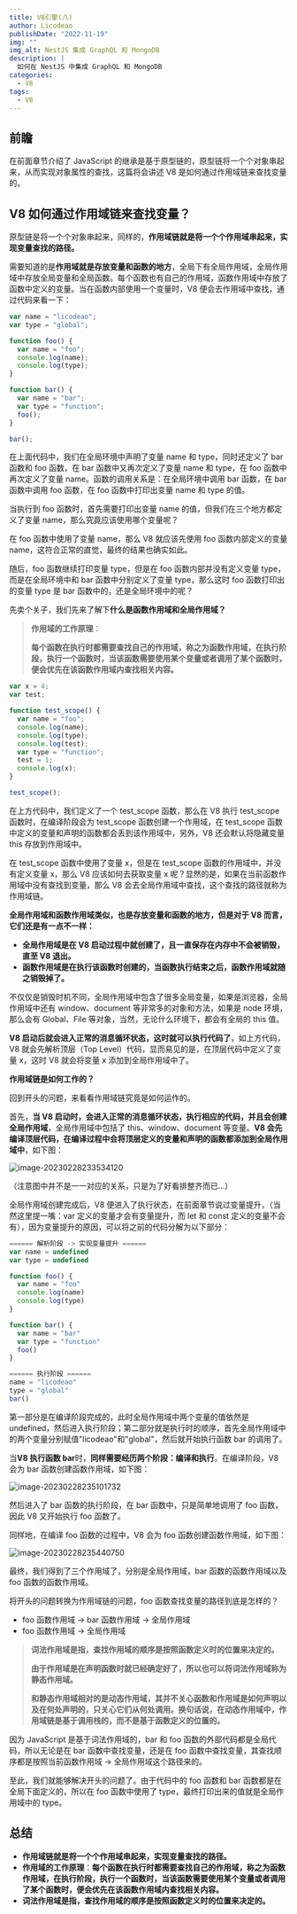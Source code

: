 ```yaml
---
title: V8引擎(八)
author: Licodeao
publishDate: "2022-11-19"
img: ""
img_alt: NestJS 集成 GraphQL 和 MongoDB
description: |
  如何在 NestJS 中集成 GraphQL 和 MongoDB
categories:
  - V8
tags:
  - V8
---
```


## 前瞻

在前面章节介绍了 JavaScript 的继承是基于原型链的，原型链将一个个对象串起来，从而实现对象属性的查找，这篇将会讲述 V8 是如何通过作用域链来查找变量的。

## V8 如何通过作用域链来查找变量？

原型链是将一个个对象串起来，同样的，**作用域链就是将一个个作用域串起来，实现变量查找的路径。**

需要知道的是**作用域就是存放变量和函数的地方**，全局下有全局作用域，全局作用域中存放全局变量和全局函数。每个函数也有自己的作用域，函数作用域中存放了函数中定义的变量。当在函数内部使用一个变量时，V8 便会去作用域中查找，通过代码来看一下：

```javascript
var name = "licodeao";
var type = "global";

function foo() {
  var name = "foo";
  console.log(name);
  console.log(type);
}

function bar() {
  var name = "bar";
  var type = "function";
  foo();
}

bar();
```

在上面代码中，我们在全局环境中声明了变量 name 和 type，同时还定义了 bar 函数和 foo 函数，在 bar 函数中又再次定义了变量 name 和 type，在 foo 函数中再次定义了变量 name。函数的调用关系是：在全局环境中调用 bar 函数，在 bar 函数中调用 foo 函数，在 foo 函数中打印出变量 name 和 type 的值。

当执行到 foo 函数时，首先需要打印出变量 name 的值，但我们在三个地方都定义了变量 name，那么究竟应该使用哪个变量呢？

在 foo 函数中使用了变量 name，那么 V8 就应该先使用 foo 函数内部定义的变量 name，这符合正常的直觉，最终的结果也确实如此。

随后，foo 函数继续打印变量 type，但是在 foo 函数内部并没有定义变量 type，而是在全局环境中和 bar 函数中分别定义了变量 type，那么这时 foo 函数打印出的变量 type 是 bar 函数中的，还是全局环境中的呢？

先卖个关子，我们先来了解下**什么是函数作用域和全局作用域？**

> **作用域的工作原理**：
>
> **每个函数在执行时都需要查找自己的作用域，称之为函数作用域，在执行阶段，执行一个函数时，当该函数需要使用某个变量或者调用了某个函数时，便会优先在该函数作用域内查找相关内容。**

```javascript
var x = 4;
var test;

function test_scope() {
  var name = "foo";
  console.log(name);
  console.log(type);
  console.log(test);
  var type = "function";
  test = 1;
  console.log(x);
}

test_scope();
```

在上方代码中，我们定义了一个 test_scope 函数，那么在 V8 执行 test_scope 函数时，在编译阶段会为 test_scope 函数创建一个作用域，在 test_scope 函数中定义的变量和声明的函数都会丢到该作用域中，另外，V8 还会默认将隐藏变量 this 存放到作用域中。

在 test_scope 函数中使用了变量 x，但是在 test_scope 函数的作用域中，并没有定义变量 x，那么 V8 应该如何去获取变量 x 呢？显然的是，如果在当前函数作用域中没有查找到变量，那么 V8 会去全局作用域中查找，这个查找的路径就称为作用域链。

**全局作用域和函数作用域类似，也是存放变量和函数的地方，但是对于 V8 而言，它们还是有一点不一样：**

- **全局作用域是在 V8 启动过程中就创建了，且一直保存在内存中不会被销毁，直至 V8 退出。**
- **函数作用域是在执行该函数时创建的，当函数执行结束之后，函数作用域就随之销毁掉了。**

不仅仅是销毁时机不同，全局作用域中包含了很多全局变量，如果是浏览器，全局作用域中还有 window、document 等非常多的对象和方法，如果是 node 环境，那么会有 Global、File 等对象，当然，无论什么环境下，都会有全局的 this 值。

**V8 启动后就会进入正常的消息循环状态，这时就可以执行代码了**，如上方代码，V8 就会先解析顶层（Top Level）代码，显而易见的是，在顶层代码中定义了变量 x，这时 V8 就会将变量 x 添加到全局作用域中了。

**作用域链是如何工作的？**

回到开头的问题，来看看作用域链究竟是如何运作的。

首先，**当 V8 启动时，会进入正常的消息循环状态，执行相应的代码，并且会创建全局作用域**，全局作用域中包括了 this、window、document 等变量。**V8 会先编译顶层代码，在编译过程中会将顶层定义的变量和声明的函数都添加到全局作用域中**，如下图：

![image-20230228233534120](https://typora-licodeao.oss-cn-guangzhou.aliyuncs.com/typoraImg/image-20230228233534120.png)

（注意图中并不是一一对应的关系，只是为了好看排整齐而已...）

全局作用域创建完成后，V8 便进入了执行状态，在前面章节说过变量提升，（当然这里提一嘴：var 定义的变量才会有变量提升，而 let 和 const 定义的变量不会有），因为变量提升的原因，可以将之前的代码分解为以下部分：

```javascript
====== 解析阶段 -> 实现变量提升 ======
var name = undefined
var type = undefined

function foo() {
  var name = "foo"
  console.log(name)
  console.log(type)
}

function bar() {
  var name = "bar"
  var type = "function"
  foo()
}

====== 执行阶段 ======
name = "licodeao"
type = "global"
bar()
```

第一部分是在编译阶段完成的，此时全局作用域中两个变量的值依然是 undefined，然后进入执行阶段；第二部分就是执行时的顺序，首先全局作用域中的两个变量分别赋值"licodeao"和"global"，然后就开始执行函数 bar 的调用了。

当**V8 执行函数 bar**时，**同样需要经历两个阶段：编译和执行**。在编译阶段，V8 会为 bar 函数创建函数作用域，如下图：

![image-20230228235101732](https://typora-licodeao.oss-cn-guangzhou.aliyuncs.com/typoraImg/image-20230228235101732.png)

然后进入了 bar 函数的执行阶段，在 bar 函数中，只是简单地调用了 foo 函数，因此 V8 又开始执行 foo 函数了。

同样地，在编译 foo 函数的过程中，V8 会为 foo 函数创建函数作用域，如下图：

![image-20230228235440750](https://typora-licodeao.oss-cn-guangzhou.aliyuncs.com/typoraImg/image-20230228235440750.png)

最终，我们得到了三个作用域了，分别是全局作用域，bar 函数的函数作用域以及 foo 函数的函数作用域。

将开头的问题转换为作用域链的问题，foo 函数查找变量的路径到底是怎样的？

- foo 函数作用域 -> bar 函数作用域 -> 全局作用域
- foo 函数作用域 -> 全局作用域

> **词法作用域是指，查找作用域的顺序是按照函数定义时的位置来决定的。**
>
> **由于作用域是在声明函数时就已经确定好了，所以也可以将词法作用域称为静态作用域。**
>
> **和静态作用域相对的是动态作用域，其并不关心函数和作用域是如何声明以及在何处声明的，只关心它们从何处调用。换句话说，在动态作用域中，作用域链是基于调用栈的，而不是基于函数定义的位置的。**

因为 JavaScript 是基于词法作用域的，bar 和 foo 函数的外部代码都是全局代码，所以无论是在 bar 函数中查找变量，还是在 foo 函数中查找变量，其查找顺序都是按照当前函数作用域 -> 全局作用域这个路径来的。

至此，我们就能够解决开头的问题了。由于代码中的 foo 函数和 bar 函数都是在全局下面定义的，所以在 foo 函数中使用了 type，最终打印出来的值就是全局作用域中的 type。

## 总结

- **作用域链就是将一个个作用域串起来，实现变量查找的路径。**
- **作用域的工作原理**：**每个函数在执行时都需要查找自己的作用域，称之为函数作用域，在执行阶段，执行一个函数时，当该函数需要使用某个变量或者调用了某个函数时，便会优先在该函数作用域内查找相关内容。**
- **词法作用域是指，查找作用域的顺序是按照函数定义时的位置来决定的。**
